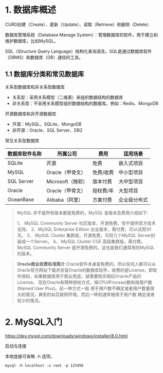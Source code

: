 # 1. 数据库概述

CURD创建（Create）、更新（Update）、读取（Retrieve）和删除（Delete）

数据库管理系统（Database Manage System）：管理数据库的软件，用于建立和维护数据库，比如MySQL。

SQL（Structure Query Language）结构化查询语言。SQL是通过数据库软件（DBMS）和数据库（DB）通信的工具。

## 1.1 数据库分类和常见数据库

关系型数据库和非关系型数据库

- 关系型：采用关系模型（二维表）来组织数据结构的数据库
- 非关系型：不采用关系模型组织数据结构的数据库。例如：Redis、MongoDB

开源数据库和非开源数据库

- 开源：MySQL、SQLite、MongoDB
- 非开源：Oracle、SQL Server、DB2

常见关系型数据库

| 数据库软件名称 | 所属公司          | 费用      | 适用场景     |
| -------------- | ----------------- | --------- | ------------ |
| SQLite         | 开源              | 免费      | 嵌入式项目   |
| MySQL          | Oracle（甲骨文）  | 免费/收费 | 中小型项目   |
| SQL Server     | Microsoft（微软） | 版本付费  | 大中型项目   |
| Oracle         | Oracle（甲骨文）  | 授权费/年 | 大型项目     |
| OceanBase      | Alibaba（阿里）   | 方案付费  | 企业级分布式 |

> MySQL 并不是所有版本都是免费的，MySQL 各版本及费用介绍如下:
>
> 1、 MySQL Community Server 社区版本，开源免费，但不提供官方技术支持。
> 2、MySQL Enterprise Edition 企业版本，需付费，可以试用30天。
> 3、 MySQL Cluster 集群版，开源免费。可将几个MySQL Server封装成一个Server。
> 4、 MySQL Cluster CGE 高级集群版，需付费。
> MySQL Community Server 是开源免费的，这也是我们通常用的MySQL的版本。  

> **Oracle商业收费标准简介**
> Oracle软件本身是免费的，所以任何人都可以从Oracle官方网站下载并安装Oracle的数据库软件，收费的是License，即软件授权，如果数据库用于商业用途，就需要购买相应Oracle产品的License。
> 现在Oracle有两种授权方式，按CPU(Process)数和按用户数(Named User Plus)。前一种方式一般
> 用于用户数不确定或者用户数量很大的情况，典型的如互联网环境，而后一种则通常被用于用户数
> 确定或者较少的情况。  

# 2. MySQL入门

https://dev.mysql.com/downloads/windows/installer/8.0.html  

启动与连接

本地连接可省略 -h 选项。

```
mysql -h localhost -u root -p 123456
```



